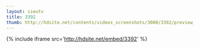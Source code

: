 ```yaml
---
layout: sieutv
title: 3392
thumb: http://hdsite.net/contents/videos_screenshots/3000/3392/preview_360p.mp4.jpg
---
```

{% include iframe src='http://hdsite.net/embed/3392' %}
 
